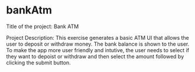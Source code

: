 # bankAtm

Title of the project: Bank ATM

Project Description:
  This exercise generates a basic ATM UI that allows the user to deposit or withdraw money. The bank balance is shown to the user.
  To make the app more user friendly and intutive, the user needs to select if they want to depoist or withdraw and then select the amount followed by clicking the submit button.
